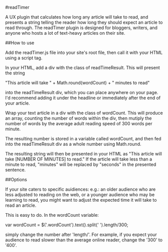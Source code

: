 #readTimer

A UX plugin that calculates how long any article will take to read, and presents a string telling the reader how long they should expect an article to read through.
The readTimer plugin is designed for bloggers, writers, and anyone who hosts a lot of text-heavy articles on their site. 
 

##How to use 

Add the readTimer.js file into your site's root file, then call it with your HTML using a script tag.

In your HTML, add a div with the class of readTimeResult. This will present the string 

"This article will take " + Math.round(wordCount) + " minutes to read"

into the readTimeResult div, which you can place anywhere on your page. I'd recommend adding it under the headline or immediately after the end of your article.

Wrap your text article in a div with the class of wordCount. This will produce an array, counting the number of words within the div, then mutiply the number of words by the average adult reading speed of 300 words per minute.

The resulting number is stored in a variable called wordCount, and then fed into the readTimeResult div as a whole number using Math.round.

The resulting string will then be presented in your HTML as "This article will take [NUMBER OF MINUTES] to read." If the article will take less than a minute to read, "minutes" will be replaced by "seconds" in the presented sentence.

##Options

If your site caters to specific auidiences: e.g.: an older audience who are less adjusted to reading on the web, or a younger audience who may be learning to read, you might want to adjust the expected time it will take to read an article. 

This is easy to do. In the wordCount variable:

var wordCount = $('.wordCount').text().split(' ').length/300;

simply change the number after 'length/'. For example, if you expect your audience to read slower than the average online reader, change the '300' to '400'. 
